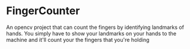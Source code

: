 # FingerCounter
An opencv project that can count the fingers by identifying landmarks of hands.
You simply have to show your landmarks on your hands to the machine and it'll count your the fingers that you're holding
